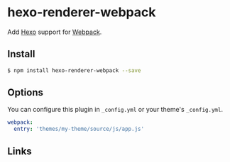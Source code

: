 # hexo-renderer-webpack

Add [Hexo] support for [Webpack].

## Install

``` bash
$ npm install hexo-renderer-webpack --save
```

## Options

You can configure this plugin in `_config.yml` or your theme's `_config.yml`.

``` yaml
webpack:
  entry: 'themes/my-theme/source/js/app.js'
```

## Links

[Hexo]: https://hexo.io/
[Webpack]: http://webpack.github.io/
